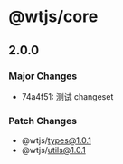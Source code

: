 # @wtjs/core

## 2.0.0

### Major Changes

- 74a4f51: 测试 changeset

### Patch Changes

- @wtjs/types@1.0.1
- @wtjs/utils@1.0.1
